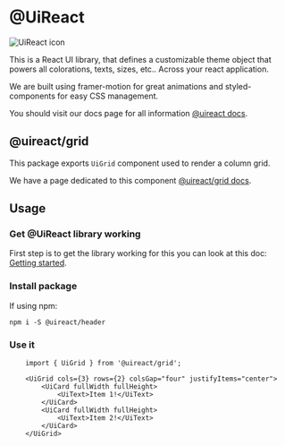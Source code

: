 # @UiReact
![UiReact icon](https://www.uireact.io/_next/static/media/sunglasses_cat.a5f3369a.gif)

This is a React UI library, that defines a customizable theme object that powers all colorations, texts, sizes, etc.. Across your react application.

We are built using framer-motion for great animations and styled-components for easy CSS management.

You should visit our docs page for all information [@uireact docs](https://uireact.io).

## @uireact/grid

This package exports `UiGrid` component used to render a column grid.

We have a page dedicated to this component [@uireact/grid docs](https://www.uireact.io/docs/grid).

## Usage

### Get @UiReact library working

First step is to get the library working for this you can look at this doc: [Getting started](https://www.uireact.io/docs).

### Install package

If using npm:

```
npm i -S @uireact/header
```

### Use it

```tsx
    import { UiGrid } from '@uireact/grid';

    <UiGrid cols={3} rows={2} colsGap="four" justifyItems="center">
        <UiCard fullWidth fullHeight>
            <UiText>Item 1!</UiText>
        </UiCard>
        <UiCard fullWidth fullHeight>
            <UiText>Item 2!</UiText>
        </UiCard>
    </UiGrid>
```
